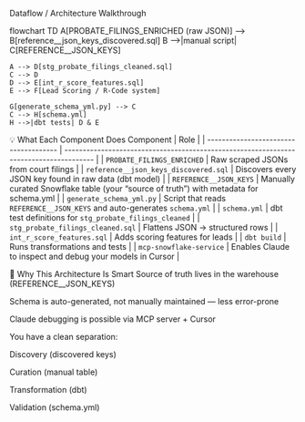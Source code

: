 Dataflow / Architecture Walkthrough

flowchart TD
    A[PROBATE_FILINGS_ENRICHED (raw JSON)] --> B[reference__json_keys_discovered.sql]
    B -->|manual script| C[REFERENCE__JSON_KEYS]

    A --> D[stg_probate_filings_cleaned.sql]
    C --> D
    D --> E[int_r_score_features.sql]
    E --> F[Lead Scoring / R-Code system]

    G[generate_schema_yml.py] --> C
    C --> H[schema.yml]
    H -->|dbt tests| D & E


💡 What Each Component Does
 Component                             | Role                                                                                   |
| ------------------------------------- | -------------------------------------------------------------------------------------- |
| `PROBATE_FILINGS_ENRICHED`            | Raw scraped JSONs from court filings                                                   |
| `reference__json_keys_discovered.sql` | Discovers every JSON key found in raw data (dbt model)                                 |
| `REFERENCE__JSON_KEYS`                | Manually curated Snowflake table (your “source of truth”) with metadata for schema.yml |
| `generate_schema_yml.py`              | Script that reads `REFERENCE__JSON_KEYS` and auto-generates `schema.yml`               |
| `schema.yml`                          | dbt test definitions for `stg_probate_filings_cleaned`                                 |
| `stg_probate_filings_cleaned.sql`     | Flattens JSON → structured rows                                                        |
| `int_r_score_features.sql`            | Adds scoring features for leads                                                        |
| `dbt build`                           | Runs transformations and tests                                                         |
| `mcp-snowflake-service`               | Enables Claude to inspect and debug your models in Cursor                              |

🧠 Why This Architecture Is Smart
Source of truth lives in the warehouse (REFERENCE__JSON_KEYS)

Schema is auto-generated, not manually maintained — less error-prone

Claude debugging is possible via MCP server + Cursor

You have a clean separation:

Discovery (discovered keys)

Curation (manual table)

Transformation (dbt)

Validation (schema.yml)